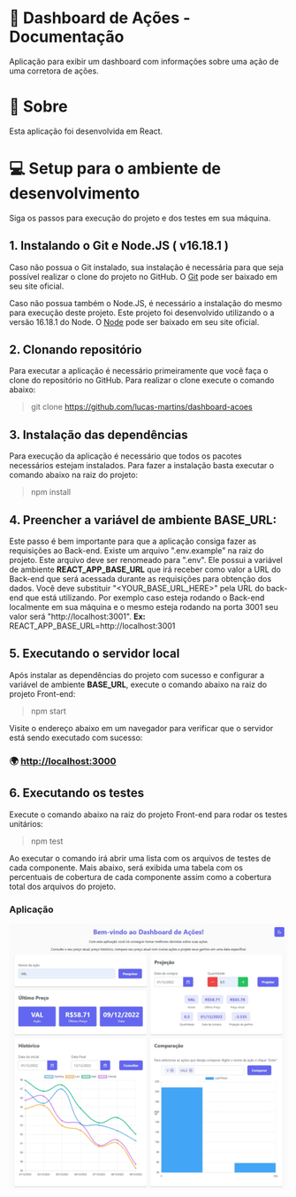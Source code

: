 # 📖 Dashboard de Ações - Documentação
Aplicação para exibir um dashboard com informações sobre uma ação de uma corretora de ações.

# 🔖 Sobre

Esta aplicação foi desenvolvida em React.

# 💻 Setup para o ambiente de desenvolvimento

Siga os passos para execução do projeto e dos testes em sua máquina.

## 1. Instalando o Git e Node.JS ( **v16.18.1** )

Caso não possua o Git instalado, sua instalação é necessária para que seja possível realizar o clone do projeto no GitHub. O [Git](https://git-scm.com/) pode ser baixado em seu site oficial.

Caso não possua também o Node.JS, é necessário a instalação do mesmo para execução deste projeto. Este projeto foi desenvolvido utilizando o a versão 16.18.1 do Node. O [Node](https://nodejs.org/en/) pode ser baixado em seu site oficial.

## 2. Clonando repositório

Para executar a aplicação é necessário primeiramente que você faça o clone do repositório no GitHub. Para realizar o clone execute o comando abaixo:
>git clone https://github.com/lucas-martins/dashboard-acoes

## 3. Instalação das dependências

Para execução da aplicação é necessário que todos os pacotes necessários estejam instalados. Para fazer a instalação basta executar o comando abaixo na raiz do projeto:
>npm install

## 4. Preencher a variável de ambiente **BASE_URL**:

Este passo é bem importante para que a aplicação consiga fazer as requisições ao Back-end. Existe um arquivo ".env.example" na raiz do projeto. Este arquivo deve ser renomeado para ".env". Ele possui a variável de ambiente **REACT_APP_BASE_URL** que irá receber como valor a URL do Back-end que será acessada durante as requisições para obtenção dos dados. Você deve substituir "<YOUR_BASE_URL_HERE>" pela URL do back-end que está utilizando.
Por exemplo caso esteja rodando o Back-end localmente em sua máquina e o mesmo esteja rodando na porta 3001 seu valor será "http://localhost:3001".
**Ex:** REACT_APP_BASE_URL=http://localhost:3001

## 5. Executando o servidor local

Após instalar as dependências do projeto com sucesso e configurar a variável de ambiente **BASE_URL**, execute o comando abaixo na raiz do projeto Front-end:

>npm start

Visite o endereço abaixo em um navegador para verificar que o servidor está sendo executado com sucesso:

### 🌍 <a href="http://localhost:3000">http://localhost:3000</a>

## 6. Executando os testes

Execute o comando abaixo na raiz do projeto Front-end para rodar os testes unitários:

>npm test

Ao executar o comando irá abrir uma lista com os arquivos de testes de cada componente. Mais abaixo, será exibida uma tabela com os percentuais de cobertura de cada componente assim como a cobertura total dos arquivos do projeto.

### Aplicação

![Print](public/print_theme_light.jpg?raw=true)
